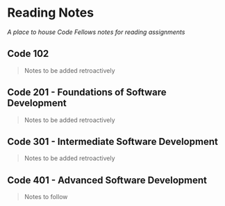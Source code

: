 # Reading Notes
*A place to house Code Fellows notes for reading assignments*

## Code 102

> Notes to be added retroactively

## Code 201 - Foundations of Software Development

> Notes to be added retroactively

## Code 301 - Intermediate Software Development

> Notes to be added retroactively

## Code 401 - Advanced Software Development

> Notes to follow


